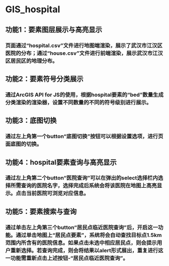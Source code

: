 # GIS_hospital
## 功能1：要素图层展示与高亮显示
### 页面通过“hospital.csv”文件进行地图端渲染，展示了武汉市江汉区医院的分布；通过“house.csv”文件进行前端渲染，展示武汉市江汉区居民区的地理分布。
## 功能2：要素符号分类展示
### 通过ArcGIS API for JS的使用，根据hospital要素的“bed”数量生成分类渲染的渲染器，设置不同数量的不同的符号级别进行展示。
## 功能3：底图切换
### 通过左上角第一个button“底图切换”按钮可以根据设置选项，进行页面底图的切换。
## 功能4：hospital要素查询与高亮显示
### 通过左上角第二个button“医院查询”可以在弹出的select选择栏内选择所需查询的医院名字，选择完成后系统会将该医院在地图上高亮显示。点击当前医院可浏览对应信息。
## 功能5：要素搜索与查询
### 通过单击左上角第三个button“居民点临近医院查询”后，开启这一功能。通过单击地图上“居民点要素”，系统将会自动查找目标点1.5km范围内所含有的医院信息。如果点击未选中相应居民点，则会提示用户重新选择。若查询完成，则会将结果以alert形式展出，重复进行这一功能需重新点击上述按钮-“居民点临近医院查询”。

